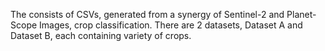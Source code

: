 The consists of CSVs, generated from a synergy of Sentinel-2 and Planet-Scope Images, crop classification. There are 2 datasets, Dataset A and Dataset B, each containing variety of crops.
